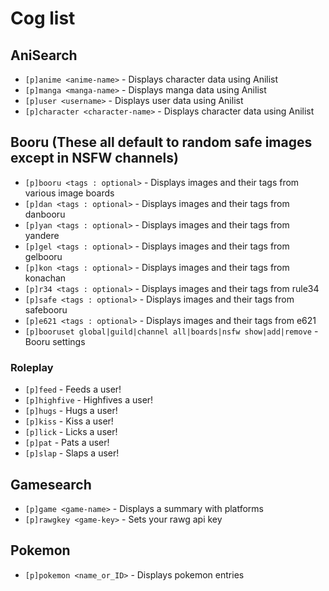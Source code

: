 # Cog list

## AniSearch

* `[p]anime <anime-name>` - Displays character data using Anilist
* `[p]manga <manga-name>` - Displays manga data using Anilist
* `[p]user <username>` - Displays user data using Anilist
* `[p]character <character-name>` - Displays character data using Anilist

## Booru (These all default to random safe images except in NSFW channels)

* `[p]booru <tags : optional>` - Displays images and their tags from various image boards
* `[p]dan <tags : optional>` - Displays images and their tags from danbooru
* `[p]yan <tags : optional>` - Displays images and their tags from yandere
* `[p]gel <tags : optional>` - Displays images and their tags from gelbooru
* `[p]kon <tags : optional>` - Displays images and their tags from konachan
* `[p]r34 <tags : optional>` - Displays images and their tags from rule34
* `[p]safe <tags : optional>` - Displays images and their tags from safebooru
* `[p]e621 <tags : optional>` - Displays images and their tags from e621
* `[p]booruset global|guild|channel all|boards|nsfw show|add|remove` - Booru settings

### Roleplay

* `[p]feed` - Feeds a user!
* `[p]highfive` - Highfives a user!
* `[p]hugs` - Hugs a user!
* `[p]kiss` - Kiss a user!
* `[p]lick` - Licks a user!
* `[p]pat` - Pats a user!
* `[p]slap` - Slaps a user!

## Gamesearch

* `[p]game <game-name>` - Displays a summary with platforms
* `[p]rawgkey <game-key>` - Sets your rawg api key

## Pokemon

* `[p]pokemon <name_or_ID>` - Displays pokemon entries
